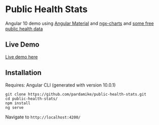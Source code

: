 # Public Health Stats
Angular 10 demo using [Angular Material](https://material.angular.io/) and [ngx-charts](https://swimlane.gitbook.io/ngx-charts/) and [some free public health data](https://dashboard.healthit.gov/index.php)

## Live Demo

[Live demo here](https://pardamike.github.io/public-health-stats/)

## Installation

Requires: Angular CLI (generated with version 10.0.1)

```
git clone https://github.com/pardamike/public-health-stats.git
cd public-health-stats/
npm install
ng serve
```

Navigate to `http://localhost:4200/`